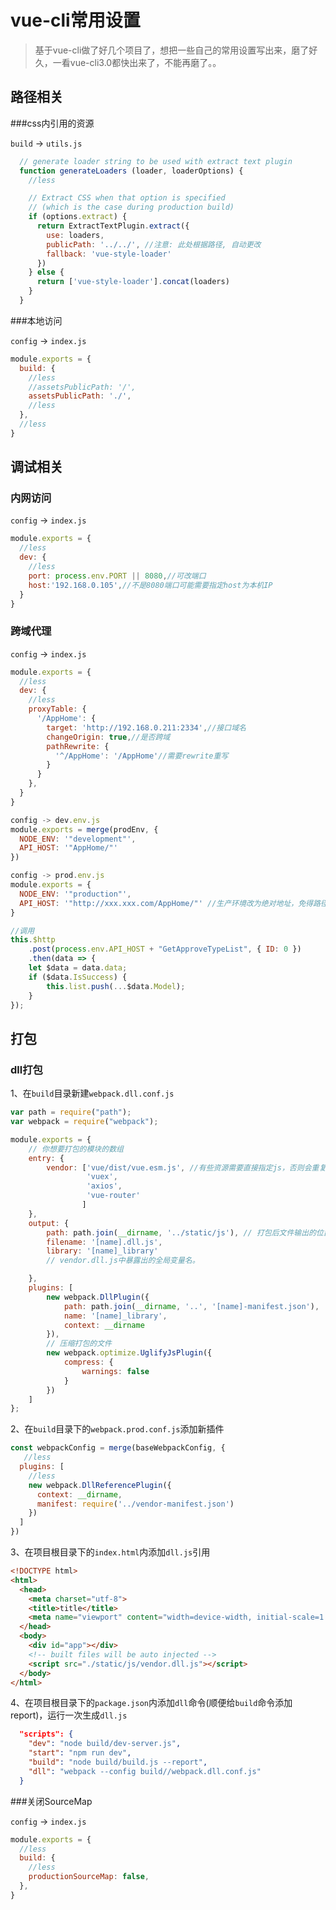 # vue-cli常用设置

> 基于vue-cli做了好几个项目了，想把一些自己的常用设置写出来，磨了好久，一看vue-cli3.0都快出来了，不能再磨了。。

## 路径相关

###css内引用的资源

`build` -> `utils.js`

```js
  // generate loader string to be used with extract text plugin
  function generateLoaders (loader, loaderOptions) {
	//less

    // Extract CSS when that option is specified
    // (which is the case during production build)
    if (options.extract) {
      return ExtractTextPlugin.extract({
        use: loaders,
        publicPath: '../../', //注意: 此处根据路径, 自动更改
        fallback: 'vue-style-loader'
      })
    } else {
      return ['vue-style-loader'].concat(loaders)
    }
  }
```

###本地访问

`config` -> `index.js`

```js
module.exports = {
  build: {
	//less
    //assetsPublicPath: '/',
    assetsPublicPath: './',
	//less
  },
  //less
}

```

## 调试相关

### 内网访问

`config` -> `index.js`

```js
module.exports = {
  //less
  dev: {
    //less
    port: process.env.PORT || 8080,//可改端口
    host:'192.168.0.105',//不是8080端口可能需要指定host为本机IP
  }
}

```

### 跨域代理

`config` -> `index.js`

```js
module.exports = {
  //less
  dev: {
    //less
    proxyTable: {
      '/AppHome': {
        target: 'http://192.168.0.211:2334',//接口域名
        changeOrigin: true,//是否跨域
        pathRewrite: {
          '^/AppHome': '/AppHome'//需要rewrite重写
        }
      }
    },
  }
}
```

```js
config -> dev.env.js
module.exports = merge(prodEnv, {
  NODE_ENV: '"development"',
  API_HOST: '"AppHome/"' 
})

config -> prod.env.js
module.exports = {
  NODE_ENV: '"production"',
  API_HOST: '"http://xxx.xxx.com/AppHome/"' //生产环境改为绝对地址，免得路径错了
}

//调用
this.$http
    .post(process.env.API_HOST + "GetApproveTypeList", { ID: 0 })
    .then(data => {
    let $data = data.data;
    if ($data.IsSuccess) {
        this.list.push(...$data.Model);
    }
});
```

## 打包

### dll打包

1、在`build`目录新建`webpack.dll.conf.js`

```js
var path = require("path");
var webpack = require("webpack");

module.exports = {
    // 你想要打包的模块的数组
    entry: {
        vendor: ['vue/dist/vue.esm.js', //有些资源需要直接指定js，否则会重复打包
                 'vuex',
                 'axios',
                 'vue-router'
                ]
    },
    output: {
        path: path.join(__dirname, '../static/js'), // 打包后文件输出的位置
        filename: '[name].dll.js',
        library: '[name]_library'
        // vendor.dll.js中暴露出的全局变量名。

    },
    plugins: [
        new webpack.DllPlugin({
            path: path.join(__dirname, '..', '[name]-manifest.json'),
            name: '[name]_library',
            context: __dirname
        }),
        // 压缩打包的文件
        new webpack.optimize.UglifyJsPlugin({
            compress: {
                warnings: false
            }
        })
    ]
};
```

2、在`build`目录下的`webpack.prod.conf.js`添加新插件

```js
const webpackConfig = merge(baseWebpackConfig, {
   //less
  plugins: [
    //less
    new webpack.DllReferencePlugin({
      context: __dirname,
      manifest: require('../vendor-manifest.json')
    })
  ]
})
```

3、在项目根目录下的`index.html`内添加`dll.js`引用

```html
<!DOCTYPE html>
<html>
  <head>
    <meta charset="utf-8">
    <title>title</title>
    <meta name="viewport" content="width=device-width, initial-scale=1.0">
  </head>
  <body>
    <div id="app"></div>
    <!-- built files will be auto injected -->
    <script src="./static/js/vendor.dll.js"></script>
  </body>
</html>
```

4、在项目根目录下的`package.json`内添加`dll`命令(顺便给`build`命令添加report)，运行一次生成`dll.js`

```json
  "scripts": {
    "dev": "node build/dev-server.js",
    "start": "npm run dev",
    "build": "node build/build.js --report",
    "dll": "webpack --config build//webpack.dll.conf.js"
  }
```

###关闭SourceMap

`config` -> `index.js`

```js
module.exports = {
  //less
  build: {
    //less
    productionSourceMap: false,
  },
}

```

